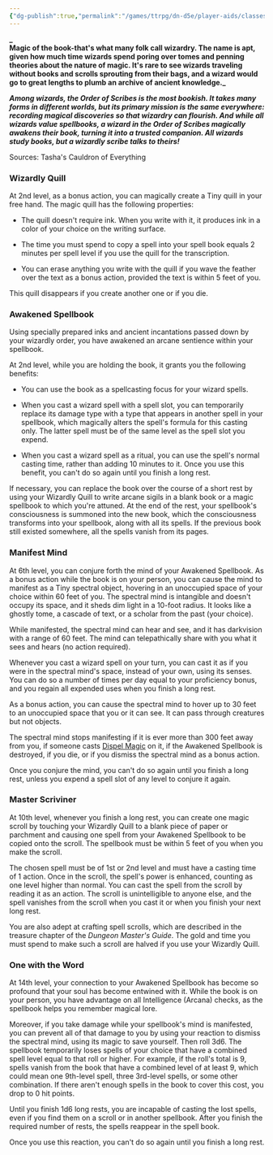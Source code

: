 ```yaml
---
{"dg-publish":true,"permalink":"/games/ttrpg/dn-d5e/player-aids/classes/class-specialisations/wizard-school-of-order-of-scribes/","tags":["TTRPG/DND/5e"]}
---
```



**_  
Magic of the book-that's what many folk call wizardry. The name is apt, given how much time wizards spend poring over tomes and penning theories about the nature of magic. It's rare to see wizards traveling without books and scrolls sprouting from their bags, and a wizard would go to great lengths to plumb an archive of ancient knowledge._**

**_Among wizards, the Order of Scribes is the most bookish. It takes many forms in different worlds, but its primary mission is the same everywhere: recording magical discoveries so that wizardry can flourish. And while all wizards value spellbooks, a wizard in the Order of Scribes magically awakens their book, turning it into a trusted companion. All wizards study books, but a wizardly scribe talks to theirs!_**

Sources: Tasha's Cauldron of Everything

### Wizardly Quill

At 2nd level, as a bonus action, you can magically create a Tiny quill in your free hand. The magic quill has the following properties:

- The quill doesn't require ink. When you write with it, it produces ink in a color of your choice on the writing surface.

- The time you must spend to copy a spell into your spell book equals 2 minutes per spell level if you use the quill for the transcription.

- You can erase anything you write with the quill if you wave the feather over the text as a bonus action, provided the text is within 5 feet of you.

This quill disappears if you create another one or if you die.

### Awakened Spellbook

Using specially prepared inks and ancient incantations passed down by your wizardly order, you have awakened an arcane sentience within your spellbook.

At 2nd level, while you are holding the book, it grants you the following benefits:

- You can use the book as a spellcasting focus for your wizard spells.

- When you cast a wizard spell with a spell slot, you can temporarily replace its damage type with a type that appears in another spell in your spellbook, which magically alters the spell's formula for this casting only. The latter spell must be of the same level as the spell slot you expend.

- When you cast a wizard spell as a ritual, you can use the spell's normal casting time, rather than adding 10 minutes to it. Once you use this benefit, you can't do so again until you finish a long rest.

If necessary, you can replace the book over the course of a short rest by using your Wizardly Quill to write arcane sigils in a blank book or a magic spellbook to which you're attuned. At the end of the rest, your spellbook's consciousness is summoned into the new book, which the consciousness transforms into your spellbook, along with all its spells. If the previous book still existed somewhere, all the spells vanish from its pages.

### Manifest Mind

At 6th level, you can conjure forth the mind of your Awakened Spellbook. As a bonus action while the book is on your person, you can cause the mind to manifest as a Tiny spectral object, hovering in an unoccupied space of your choice within 60 feet of you. The spectral mind is intangible and doesn't occupy its space, and it sheds dim light in a 10-foot radius. It looks like a ghostly tome, a cascade of text, or a scholar from the past (your choice).

While manifested, the spectral mind can hear and see, and it has darkvision with a range of 60 feet. The mind can telepathically share with you what it sees and hears (no action required).

Whenever you cast a wizard spell on your turn, you can cast it as if you were in the spectral mind's space, instead of your own, using its senses. You can do so a number of times per day equal to your proficiency bonus, and you regain all expended uses when you finish a long rest.

As a bonus action, you can cause the spectral mind to hover up to 30 feet to an unoccupied space that you or it can see. It can pass through creatures but not objects.

The spectral mind stops manifesting if it is ever more than 300 feet away from you, if someone casts [Dispel Magic](http://dnd5e.wikidot.com/spell:dispel-magic) on it, if the Awakened Spellbook is destroyed, if you die, or if you dismiss the spectral mind as a bonus action.

Once you conjure the mind, you can't do so again until you finish a long rest, unless you expend a spell slot of any level to conjure it again.

### Master Scriviner

At 10th level, whenever you finish a long rest, you can create one magic scroll by touching your Wizardly Quill to a blank piece of paper or parchment and causing one spell from your Awakened Spellbook to be copied onto the scroll. The spellbook must be within 5 feet of you when you make the scroll.

The chosen spell must be of 1st or 2nd level and must have a casting time of 1 action. Once in the scroll, the spell's power is enhanced, counting as one level higher than normal. You can cast the spell from the scroll by reading it as an action. The scroll is unintelligible to anyone else, and the spell vanishes from the scroll when you cast it or when you finish your next long rest.

You are also adept at crafting spell scrolls, which are described in the treasure chapter of the _Dungeon Master's Guide_. The gold and time you must spend to make such a scroll are halved if you use your Wizardly Quill.

### One with the Word

At 14th level, your connection to your Awakened Spellbook has become so profound that your soul has become entwined with it. While the book is on your person, you have advantage on all Intelligence (Arcana) checks, as the spellbook helps you remember magical lore.

Moreover, if you take damage while your spellbook's mind is manifested, you can prevent all of that damage to you by using your reaction to dismiss the spectral mind, using its magic to save yourself. Then roll 3d6. The spellbook temporarily loses spells of your choice that have a combined spell level equal to that roll or higher. For example, if the roll's total is 9, spells vanish from the book that have a combined level of at least 9, which could mean one 9th-level spell, three 3rd-level spells, or some other combination. If there aren't enough spells in the book to cover this cost, you drop to 0 hit points.

Until you finish 1d6 long rests, you are incapable of casting the lost spells, even if you find them on a scroll or in another spellbook. After you finish the required number of rests, the spells reappear in the spell book.

Once you use this reaction, you can't do so again until you finish a long rest.